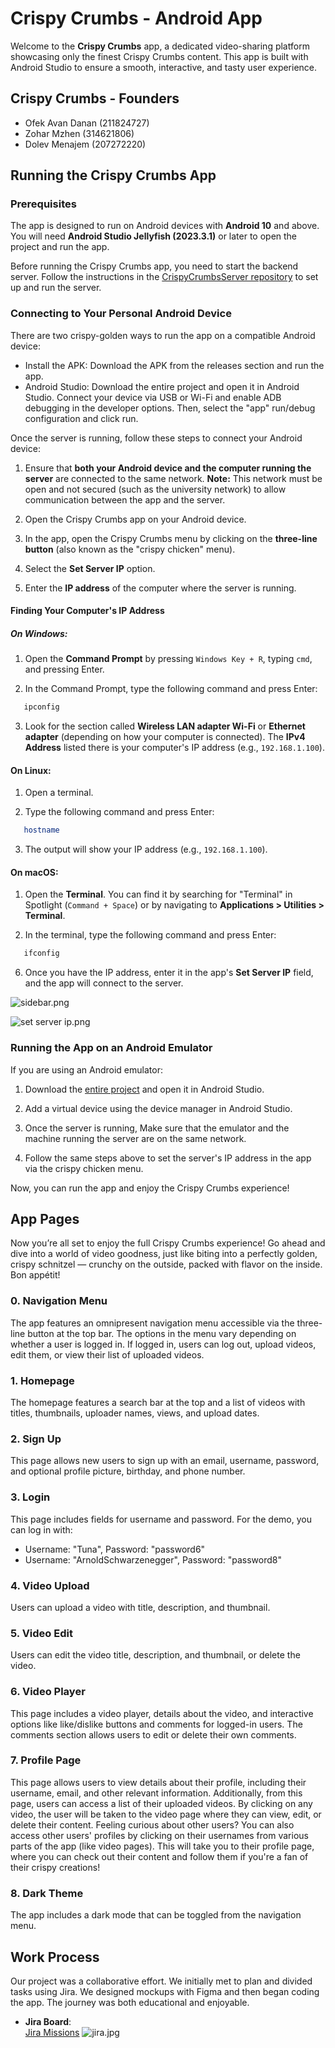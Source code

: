 # Crispy Crumbs - Android App

Welcome to the **Crispy Crumbs** app, a dedicated video-sharing platform showcasing only the finest Crispy Crumbs content. This app is built with Android Studio to ensure a smooth, interactive, and tasty user experience.

## Crispy Crumbs - Founders

- Ofek Avan Danan (211824727)
- Zohar Mzhen (314621806)
- Dolev Menajem (207272220)


## Running the Crispy Crumbs App

### Prerequisites

The app is designed to run on Android devices with **Android 10** and above. You will need **Android Studio Jellyfish (2023.3.1)** or later to open the project and run the app.

Before running the Crispy Crumbs app, you need to start the backend server. 
Follow the instructions in the [CrispyCrumbsServer repository](https://github.com/Mzhenian/CrispyCrumbsServer) to set up and run the server.

### Connecting to Your Personal Android Device
There are two crispy-golden ways to run the app on a compatible Android device:
- Install the APK: Download the APK from the releases section and run the app.
- Android Studio: Download the entire project and open it in Android Studio. Connect your device via USB or Wi-Fi and enable ADB debugging in the developer options. Then, select the "app" run/debug configuration and click run.

Once the server is running, follow these steps to connect your Android device:

1. Ensure that **both your Android device and the computer running the server** are connected to the same network. **Note:** This network must be open and not secured (such as the university network) to allow communication between the app and the server.

2. Open the Crispy Crumbs app on your Android device.

3. In the app, open the Crispy Crumbs menu by clicking on the **three-line button** (also known as the "crispy chicken" menu).

4. Select the **Set Server IP** option.

5. Enter the **IP address** of the computer where the server is running.

#### Finding Your Computer's IP Address

##### On Windows:

1. Open the **Command Prompt** by pressing `Windows Key + R`, typing `cmd`, and pressing Enter.

2. In the Command Prompt, type the following command and press Enter:
```bash
   ipconfig
  ```

3. Look for the section called **Wireless LAN adapter Wi-Fi** or **Ethernet adapter** (depending on how your computer is connected). The **IPv4 Address** listed there is your computer's IP address (e.g., `192.168.1.100`).

#### On Linux:

1. Open a terminal.

2. Type the following command and press Enter:
```bash
   hostname
  ```

3. The output will show your IP address (e.g., `192.168.1.100`).

#### On macOS:

1. Open the **Terminal**. You can find it by searching for "Terminal" in Spotlight (`Command + Space`) or by navigating to **Applications > Utilities > Terminal**.

2. In the terminal, type the following command and press Enter:
```bash
   ifconfig
  ```

6. Once you have the IP address, enter it in the app's **Set Server IP** field, and the app will connect to the server.

![sidebar.png](demonstration%2Fsidebar.png)

![set server ip.png](demonstration%2Fset%20server%20ip.png)

### Running the App on an Android Emulator

If you are using an Android emulator:

1. Download the [entire project](https://github.com/Mzhenian/CrispyCrumbsAndroid.git) and open it in Android Studio.

2. Add a virtual device using the device manager in Android Studio.

3. Once the server is running, Make sure that the emulator and the machine running the server are on the same network.

4. Follow the same steps above to set the server's IP address in the app via the crispy chicken menu.

Now, you can run the app and enjoy the Crispy Crumbs experience!

## App Pages
Now you’re all set to enjoy the full Crispy Crumbs experience! Go ahead and dive into a world of video goodness, just like biting into a perfectly golden, crispy schnitzel — crunchy on the outside, packed with flavor on the inside. Bon appétit!

### 0. Navigation Menu

The app features an omnipresent navigation menu accessible via the three-line button at the top bar. The options in the menu vary depending on whether a user is logged in. If logged in, users can log out, upload videos, edit them, or view their list of uploaded videos.

### 1. Homepage

The homepage features a search bar at the top and a list of videos with titles, thumbnails, uploader names, views, and upload dates.

### 2. Sign Up

This page allows new users to sign up with an email, username, password, and optional profile picture, birthday, and phone number.

### 3. Login

This page includes fields for username and password. For the demo, you can log in with:
- Username: "Tuna", Password: "password6"
- Username: "ArnoldSchwarzenegger", Password: "password8"

### 4. Video Upload

Users can upload a video with title, description, and thumbnail.


### 5. Video Edit

Users can edit the video title, description, and thumbnail, or delete the video.


### 6. Video Player

This page includes a video player, details about the video, and interactive options like like/dislike buttons and comments for logged-in users. The comments section allows users to edit or delete their own comments.


### 7. Profile Page

This page allows users to view details about their profile, including their username, email, and other relevant information. Additionally, from this page, users can access a list of their uploaded videos. By clicking on any video, the user will be taken to the video page where they can view, edit, or delete their content.
Feeling curious about other users? You can also access other users' profiles by clicking on their usernames from various parts of the app (like video pages). This will take you to their profile page, where you can check out their content and follow them if you're a fan of their crispy creations!


### 8. Dark Theme

The app includes a dark mode that can be toggled from the navigation menu.


## Work Process

Our project was a collaborative effort. We initially met to plan and divided tasks using Jira. We designed mockups with Figma and then began coding the app. The journey was both educational and enjoyable.

- **Jira Board**:  
  [Jira Missions](https://crispycrumbs.atlassian.net/jira/software/projects/SCRUM/list?sortBy=customfield_10020&direction=ASC)
![jira.jpg](demonstration%2Fjira.jpg)
